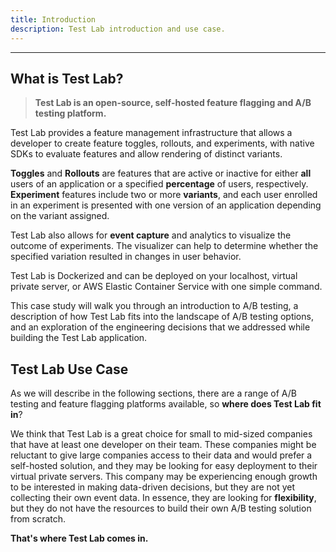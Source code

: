 ```yaml
---
title: Introduction
description: Test Lab introduction and use case.
---
```


---

## What is Test Lab?

> **Test Lab is an open-source, self-hosted feature flagging and A/B testing platform.**

Test Lab provides a feature management infrastructure that allows a developer to create feature toggles, rollouts, and experiments, with native SDKs to evaluate features and allow rendering of distinct variants.

**Toggles** and **Rollouts** are features that are active or inactive for either **all** users of an application or a specified **percentage** of users, respectively. **Experiment** features include two or more **variants**, and each user enrolled in an experiment is presented with one version of an application depending on the variant assigned.

Test Lab also allows for **event capture** and analytics to visualize the outcome of experiments. The visualizer can help to determine whether the specified variation resulted in changes in user behavior.

Test Lab is Dockerized and can be deployed on your localhost, virtual private server, or AWS Elastic Container Service with one simple command.

This case study will walk you through an introduction to A/B testing, a description of how Test Lab fits into the landscape of A/B testing options, and an exploration of the engineering decisions that we addressed while building the Test Lab application.

## Test Lab Use Case

As we will describe in the following sections, there are a range of A/B testing and feature flagging platforms available, so **where does Test Lab fit in**?

We think that Test Lab is a great choice for small to mid-sized companies that have at least one developer on their team. These companies might be reluctant to give large companies access to their data and would prefer a self-hosted solution, and they may be looking for easy deployment to their virtual private servers. This company may be experiencing enough growth to be interested in making data-driven decisions, but they are not yet collecting their own event data. In essence, they are looking for **flexibility**, but they do not have the resources to build their own A/B testing solution from scratch.

**That's where Test Lab comes in.**
